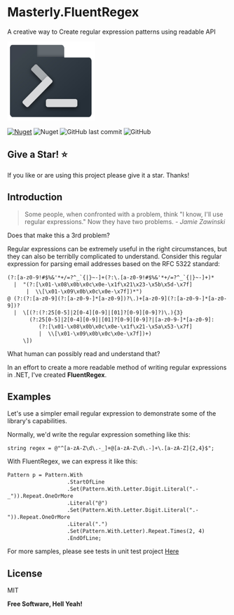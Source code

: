 # Masterly.FluentRegex
A creative way to Create regular expression patterns using readable  API

<img src="https://raw.githubusercontent.com/a7mdfre7at/Masterly.FluentRegex/master/repo_image.png" width="200" height="180">

[![Nuget](https://img.shields.io/nuget/v/Masterly.FluentRegex?style=flat-square)](https://www.nuget.org/packages/Masterly.FluentRegex) ![Nuget](https://img.shields.io/nuget/dt/Masterly.FluentRegex?label=nuget%20downloads&style=flat-square) ![GitHub last commit](https://img.shields.io/github/last-commit/a7mdfre7at/Masterly.FluentRegex?style=flat-square) ![GitHub](https://img.shields.io/github/license/a7mdfre7at/Masterly.FluentRegex?style=flat-square)

## Give a Star! :star:

If you like or are using this project please give it a star. Thanks!

## Introduction

> Some people, when confronted with a problem, think "I know, I'll use regular expressions." Now they have two problems. *- Jamie Zawinski*

Does that make this a 3rd problem?

Regular expressions can be extremely useful in the right circumstances, but they can also be terriblly complicated to understand. Consider this regular expression for parsing email addresses based on the RFC 5322 standard:

```
(?:[a-z0-9!#$%&'*+/=?^_`{|}~-]+(?:\.[a-z0-9!#$%&'*+/=?^_`{|}~-]+)*
  |  "(?:[\x01-\x08\x0b\x0c\x0e-\x1f\x21\x23-\x5b\x5d-\x7f]
      |  \\[\x01-\x09\x0b\x0c\x0e-\x7f])*")
@ (?:(?:[a-z0-9](?:[a-z0-9-]*[a-z0-9])?\.)+[a-z0-9](?:[a-z0-9-]*[a-z0-9])?
  |  \[(?:(?:25[0-5]|2[0-4][0-9]|[01]?[0-9][0-9]?)\.){3}
       (?:25[0-5]|2[0-4][0-9]|[01]?[0-9][0-9]?|[a-z0-9-]*[a-z0-9]:
          (?:[\x01-\x08\x0b\x0c\x0e-\x1f\x21-\x5a\x53-\x7f]
          |  \\[\x01-\x09\x0b\x0c\x0e-\x7f])+)
     \])
```

What human can possibly read and understand that? 

In an effort to create a more readable method of writing regular expressions in .NET, I've created **FluentRegex**.

## Examples

Let's use a simpler email regular expression to demonstrate some of the library's capabilities.

Normally, we'd write the regular expression something like this:
```
string regex = @"^[a-zA-Z\d\.-_]+@[a-zA-Z\d\.-]+\.[a-zA-Z]{2,4}$";
```

With FluentRegex, we can express it like this:
```
Pattern p = Pattern.With
                   .StartOfLine
                   .Set(Pattern.With.Letter.Digit.Literal(".-_")).Repeat.OneOrMore
                   .Literal("@")
                   .Set(Pattern.With.Letter.Digit.Literal(".-")).Repeat.OneOrMore
                   .Literal(".")
                   .Set(Pattern.With.Letter).Repeat.Times(2, 4)
                   .EndOfLine;
```

For more samples, please see tests in unit test project [Here](https://github.com/a7mdfre7at/Masterly.FluentRegex/tree/master/test/Masterly.FluentRegex.UnitTests "Here")                


## License

MIT

**Free Software, Hell Yeah!**
